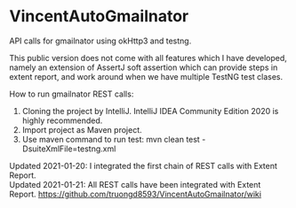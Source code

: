 # VincentAutoGmailnator
API calls for gmailnator using okHttp3 and testng.

This public version does not come with all features which I have developed, namely an extension of AssertJ soft assertion which can provide steps in extent report, and work around when we have multiple TestNG test clases.

How to run gmailnator REST calls: 

1. Cloning the project by IntelliJ. IntelliJ IDEA Community Edition 2020 is highly recommended.
2. Import project as Maven project.
3. Use maven command to run test: mvn clean test -DsuiteXmlFile=testng.xml 


Updated 2021-01-20: I integrated the first chain of REST calls with Extent Report.  
Updated 2021-01-21: All REST calls have been integrated with Extent Report. https://github.com/truongd8593/VincentAutoGmailnator/wiki

